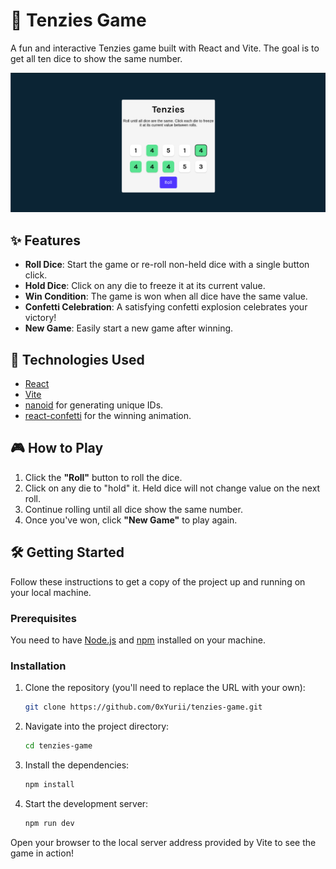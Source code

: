 # 🎲 Tenzies Game

A fun and interactive Tenzies game built with React and Vite. The goal is to get all ten dice to show the same number.

![Tenzies Game Screenshot](./src/assets/screenshot.png)

## ✨ Features

- **Roll Dice**: Start the game or re-roll non-held dice with a single button click.
- **Hold Dice**: Click on any die to freeze it at its current value.
- **Win Condition**: The game is won when all dice have the same value.
- **Confetti Celebration**: A satisfying confetti explosion celebrates your victory!
- **New Game**: Easily start a new game after winning.

## 🚀 Technologies Used

- [React](https://reactjs.org/)
- [Vite](https://vitejs.dev/)
- [nanoid](https://github.com/ai/nanoid) for generating unique IDs.
- [react-confetti](https://github.com/alampros/react-confetti) for the winning animation.

## 🎮 How to Play

1.  Click the **"Roll"** button to roll the dice.
2.  Click on any die to "hold" it. Held dice will not change value on the next roll.
3.  Continue rolling until all dice show the same number.
4.  Once you've won, click **"New Game"** to play again.

## 🛠️ Getting Started

Follow these instructions to get a copy of the project up and running on your local machine.

### Prerequisites

You need to have [Node.js](https://nodejs.org/) and [npm](https://www.npmjs.com/) installed on your machine.

### Installation

1.  Clone the repository (you'll need to replace the URL with your own):
    ```sh
    git clone https://github.com/0xYurii/tenzies-game.git
    ```
2.  Navigate into the project directory:
    ```sh
    cd tenzies-game
    ```
3.  Install the dependencies:
    ```sh
    npm install
    ```
4.  Start the development server:
    ```sh
    npm run dev
    ```

Open your browser to the local server address provided by Vite to see the game in action!
